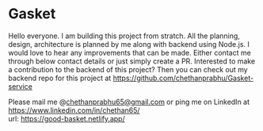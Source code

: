 # Gasket
Hello everyone. I am building this project from stratch. All the planning, design, architecture is planned by me along with backend using Node.js. I would love to hear any improvements that can be made. Either contact me through below contact details or just simply create a PR.
Interested to make a contribution to the backend of this project? Then you can check out my backend repo for this project at https://github.com/chethanprabhu/Gasket-service

Please mail me @chethanprabhu65@gmail.com or ping me on LinkedIn at https://www.linkedin.com/in/chethan65/ \
url: https://good-basket.netlify.app/
